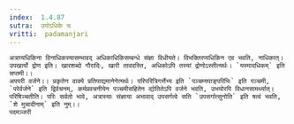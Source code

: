 ```yaml
---
index:  1.4.87
sutra:  उपोऽधिके च
vritti:  padamanjari
---
```


	अत्राप्यधिकिना विनाधिकस्यासम्भावद् अधिकाधिकिसम्बन्धे संज्ञा विधीयते। विभक्तिरप्यधिकिन एव भवति, नाधिकात्। उपखार्यो द्रोण इति। खारशब्दो गौरादिः, खारी तावदस्ति, अधिकोऽपि तस्यां द्रोणोऽस्तीत्यर्थः। `यस्मादधिकम्` इति सप्तमी।।
	अपपरी वर्जने।। प्रकृतेन वाक्ये प्रतिपाद्यमानेनेत्यर्थः। परिपरित्रिगर्त्तेभ्य इति `पञ्चम्यपाङ्परिभिः` इति पञ्चमी, `परेर्वर्जने` इति द्विर्वचनम्, कर्मप्रवचनीयेन पञ्चमीसहितेन द्योतितेऽपि वर्जने भवति, उभयोरपि विधानसामर्थ्यात्। परिषिञ्चतीति। परिः सर्वतो भावे, अत्रास्याः संज्ञाया अभावाद् उपसर्गत्वे सति `उपसर्गात्सुनोति` इति षत्वं भवति, `शे मुचादीनाम्` इति नुम्।।
	पदमञ्जरी
